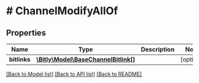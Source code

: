 # # ChannelModifyAllOf

## Properties

Name | Type | Description | Notes
------------ | ------------- | ------------- | -------------
**bitlinks** | [**\Bitly\Model\BaseChannelBitlink[]**](BaseChannelBitlink.md) |  | [optional]

[[Back to Model list]](../../README.md#models) [[Back to API list]](../../README.md#endpoints) [[Back to README]](../../README.md)
